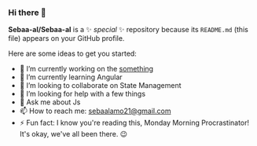 ### Hi there 👋
**Sebaa-al/Sebaa-al** is a ✨ _special_ ✨ repository because its `README.md` (this file) appears on your GitHub profile.

Here are some ideas to get you started:

- 🔭 I’m currently working on the [something](https://github.com/Sebaa-al/repl)
- 🌱 I’m currently learning Angular
- 👯 I’m looking to collaborate on State Management
- 🤔 I’m looking for help with a few things
- 💬 Ask me about Js
- 📫 How to reach me: sebaalamo21@gmail.com
- ⚡ Fun fact: I know you're reading this, Monday Morning Procrastinator! It's okay, we've all been there. 😉


